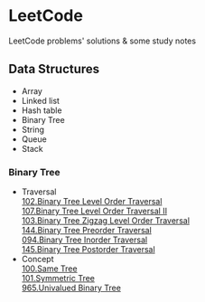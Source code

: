 # LeetCode
LeetCode problems' solutions &amp; some study notes

## Data Structures
* Array
* Linked list
* Hash table
* Binary Tree
* String
* Queue
* Stack


### Binary Tree
  * Traversal
    <br>[102.Binary Tree Level Order Traversal](https://github.com/ceezyyy/LeetCode-daily/blob/master/Python3/102.Binary%20Tree%20Level%20Order%20Traversal.py)
    <br>[107.Binary Tree Level Order Traversal II](https://github.com/ceezyyy/LeetCode-daily/blob/master/Python3/107.Binary%20Tree%20Level%20Order%20Traversal%20II.py)
    <br>[103.Binary Tree Zigzag Level Order Traversal](https://github.com/ceezyyy/LeetCode-daily/blob/master/Python3/103.Binary%20Tree%20Zigzag%20Level%20Order%20Traversal.py)
    <br>[144.Binary Tree Preorder Traversal](https://github.com/ceezyyy/LeetCode-daily/blob/master/Python3/144.Binary%20Tree%20Preorder%20Traversal.py)
    <br>[094.Binary Tree Inorder Traversal](https://github.com/ceezyyy/LeetCode-daily/blob/master/Python3/094.Binary%20Tree%20Inorder%20Traversal.py)
    <br>[145.Binary Tree Postorder Traversal](https://github.com/ceezyyy/LeetCode-daily/blob/master/Python3/145.Binary%20Tree%20Postorder%20Traversal.py)
   * Concept
    <br>[100.Same Tree](https://github.com/ceezyyy/LeetCode-daily/blob/master/Python3/100.Same%20Tree.py)
    <br>[101.Symmetric Tree](https://github.com/ceezyyy/LeetCode-daily/blob/master/Python3/101.Symmetric%20Tree.py)
    <br>[965.Univalued Binary Tree](https://github.com/ceezyyy/LeetCode-daily/blob/master/Python3/965.Univalued%20Binary%20Tree.py)
  
